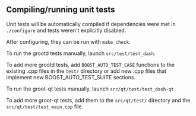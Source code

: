 Compiling/running unit tests
------------------------------------

Unit tests will be automatically compiled if dependencies were met in `./configure`
and tests weren't explicitly disabled.

After configuring, they can be run with `make check`.

To run the grootd tests manually, launch `src/test/test_dash`.

To add more grootd tests, add `BOOST_AUTO_TEST_CASE` functions to the existing
.cpp files in the `test/` directory or add new .cpp files that
implement new BOOST_AUTO_TEST_SUITE sections.

To run the groot-qt tests manually, launch `src/qt/test/test_dash-qt`

To add more groot-qt tests, add them to the `src/qt/test/` directory and
the `src/qt/test/test_main.cpp` file.
